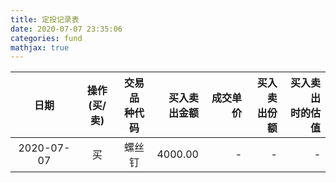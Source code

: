 ```yaml
---
title: 定投记录表
date: 2020-07-07 23:35:06
categories: fund
mathjax: true
---
```



|  日期  |  操作<br>(买/卖)  |  交易品<br>种代码  |  买入卖<br>出金额  |  成交单价  |  买入卖<br>出份额  |  买入卖出<br>时的估值  |
| :---: | :---: | :---: | ----: | ----: | ----: | ----: |
| 2020-07-07  | 买 | 螺丝钉 | 4000.00 | - | - | - |